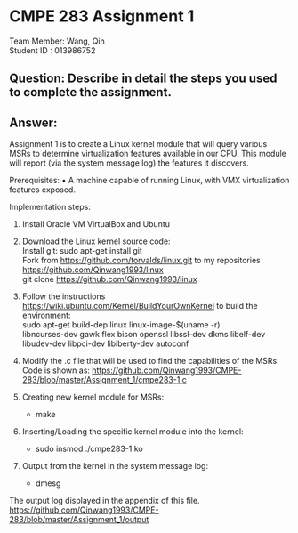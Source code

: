 # CMPE 283 Assignment 1
Team Member: Wang, Qin  
Student ID : 013986752  

## Question: Describe in detail the steps you used to complete the assignment.
## Answer:
Assignment 1 is to create a Linux kernel module that will query various MSRs to determine
virtualization features available in our CPU. This module will report (via the system message log) the
features it discovers.

Prerequisites:
• A machine capable of running Linux, with VMX virtualization features exposed.

Implementation steps:
1. Install Oracle VM VirtualBox and Ubuntu    

2. Download the Linux kernel source code:  
   Install git: sudo apt-get install git  
   Fork from https://github.com/torvalds/linux.git to my repositories https://github.com/Qinwang1993/linux  
   git clone https://github.com/Qinwang1993/linux  

3. Follow the instructions https://wiki.ubuntu.com/Kernel/BuildYourOwnKernel to build the environment:   
   sudo apt-get build-dep linux linux-image-$(uname -r)  
   libncurses-dev gawk flex bison openssl libssl-dev dkms libelf-dev libudev-dev libpci-dev libiberty-dev autoconf  
 

4. Modify the .c file that will be used to find the capabilities of the MSRs:  
   Code is shown as: https://github.com/Qinwang1993/CMPE-283/blob/master/Assignment_1/cmpe283-1.c  

5. Creating new kernel module for MSRs:  
   - make

6. Inserting/Loading the specific kernel module into the kernel:  
   - sudo insmod ./cmpe283-1.ko

7. Output from the kernel in the system message log:
   - dmesg

The output log displayed in the appendix of this file. https://github.com/Qinwang1993/CMPE-283/blob/master/Assignment_1/output
